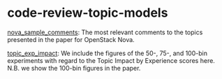 # code-review-topic-models

[nova_sample_comments](https://github.com/software-rebels/code-review-topic-models/blob/master/nova_sample_comments): The most relevant comments to the topics presented in the paper for OpenStack Nova.

[topic_exp_impact](https://github.com/software-rebels/code-review-topic-models/blob/master/topic_exp_impact): We include the figures of the 50-, 75-, and 100-bin experiments with regard to the Topic Impact by Experience scores here. N.B. we show the 100-bin figures in the paper.